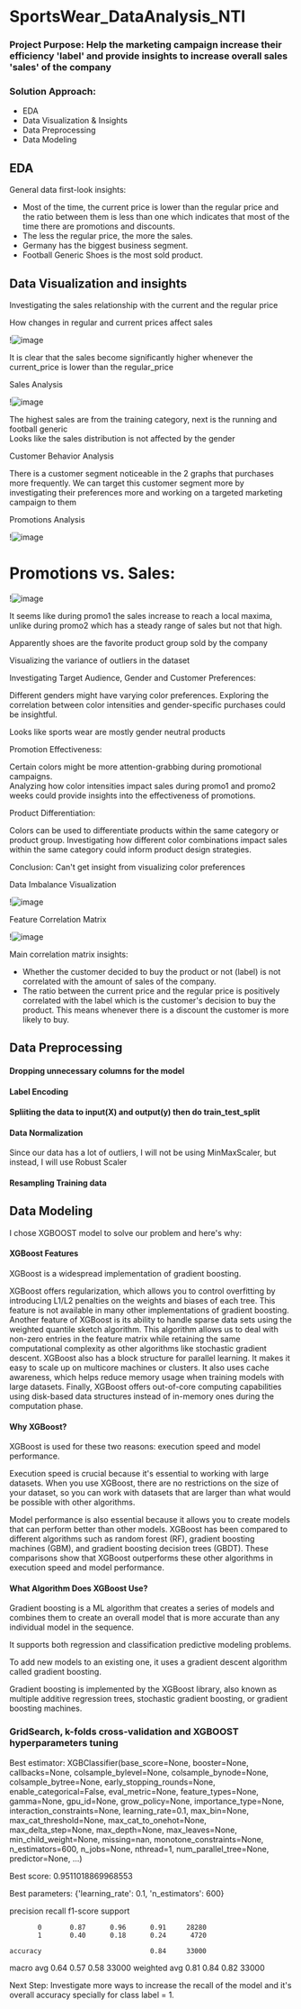# SportsWear_DataAnalysis_NTI

### Project Purpose: Help the marketing campaign increase their efficiency 'label' and provide insights to increase overall sales 'sales' of the company
### Solution Approach:
- EDA
- Data Visualization & Insights
- Data Preprocessing
- Data Modeling

## EDA

General data first-look insights:
- Most of the time, the current price is lower than the regular price and the ratio between them is less than one which indicates that most of the time there are promotions and discounts.
- The less the regular price, the more the sales.
- Germany has the biggest business segment.
- Football Generic Shoes is the most sold product.

## Data Visualization and insights

Investigating the sales relationship with the current and the regular price

How changes in regular and current prices affect sales

!![image](https://github.com/YasmineElegily/SportsWear_DataAnalysis_NTI/assets/69461886/20bfb6b3-1703-4108-9c15-bbcd8515b87b)

It is clear that the sales become significantly higher whenever the current_price is lower than the regular_price

Sales Analysis

!![image](https://github.com/YasmineElegily/SportsWear_DataAnalysis_NTI/assets/69461886/fcb8350e-fa6c-4c3e-a0e1-8837e7edacea)


The highest sales are from the training category, next is the running and football generic\
Looks like the sales distribution is not affected by the gender

Customer Behavior Analysis


There is a customer segment noticeable in the 2 graphs that purchases more frequently. We can target this customer segment more by investigating their preferences more and working on a targeted marketing campaign to them

Promotions Analysis

!![image](https://github.com/YasmineElegily/SportsWear_DataAnalysis_NTI/assets/69461886/9fc7434f-e841-4161-9900-4e37d0e465c8)

# Promotions vs. Sales:

!![image](https://github.com/YasmineElegily/SportsWear_DataAnalysis_NTI/assets/69461886/c943ae39-369a-4a13-92b2-3494b9415b43)

It seems like during promo1 the sales increase to reach a local maxima, unlike during promo2 which has a steady range of sales but not that high.

Apparently shoes are the favorite product group sold by the company

Visualizing the variance of outliers in the dataset

Investigating Target Audience, Gender and Customer Preferences:

Different genders might have varying color preferences.
Exploring the correlation between color intensities and gender-specific purchases could be insightful.

Looks like sports wear are mostly gender neutral products

Promotion Effectiveness:

Certain colors might be more attention-grabbing during promotional campaigns.\
Analyzing how color intensities impact sales during promo1 and promo2 weeks could provide insights into the effectiveness of promotions.

Product Differentiation:

Colors can be used to differentiate products within the same category or product group. Investigating how different color combinations impact sales within the same category could inform product design strategies.

Conclusion: Can't get insight from visualizing color preferences


Data Imbalance Visualization

!![image](https://github.com/YasmineElegily/SportsWear_DataAnalysis_NTI/assets/69461886/7600e385-7eda-4e26-b41c-d3b0607e196f)

Feature Correlation Matrix

!![image](https://github.com/YasmineElegily/SportsWear_DataAnalysis_NTI/assets/69461886/c756d156-fca4-4a2a-b619-8de2320993dd)

Main correlation matrix insights:
- Whether the customer decided to buy the product or not (label) is not correlated with the amount of sales of the company.
- The ratio between the current price and the regular price is positively correlated with the label which is the customer's decision to buy the product. This means whenever there is a discount the customer is more likely to buy.

## Data Preprocessing

#### Dropping unnecessary columns for the model

#### Label Encoding

#### Spliiting the data to input(X) and output(y) then do train_test_split

#### Data Normalization
Since our data has a lot of outliers, I will not be using MinMaxScaler, but instead, I will use Robust Scaler

#### Resampling Training data


## Data Modeling
I chose XGBOOST model to solve our problem and here's why:

#### XGBoost Features
XGBoost is a widespread implementation of gradient boosting.

XGBoost offers regularization, which allows you to control overfitting by introducing L1/L2 penalties on the weights and biases of each tree. This feature is not available in many other implementations of gradient boosting.
Another feature of XGBoost is its ability to handle sparse data sets using the weighted quantile sketch algorithm. This algorithm allows us to deal with non-zero entries in the feature matrix while retaining the same computational complexity as other algorithms like stochastic gradient descent.
XGBoost also has a block structure for parallel learning. It makes it easy to scale up on multicore machines or clusters. It also uses cache awareness, which helps reduce memory usage when training models with large datasets.
Finally, XGBoost offers out-of-core computing capabilities using disk-based data structures instead of in-memory ones during the computation phase.

#### Why XGBoost?
XGBoost is used for these two reasons: execution speed and model performance.

Execution speed is crucial because it's essential to working with large datasets. When you use XGBoost, there are no restrictions on the size of your dataset, so you can work with datasets that are larger than what would be possible with other algorithms.

Model performance is also essential because it allows you to create models that can perform better than other models. XGBoost has been compared to different algorithms such as random forest (RF), gradient boosting machines (GBM), and gradient boosting decision trees (GBDT). These comparisons show that XGBoost outperforms these other algorithms in execution speed and model performance.

#### What Algorithm Does XGBoost Use?
Gradient boosting is a ML algorithm that creates a series of models and combines them to create an overall model that is more accurate than any individual model in the sequence.

It supports both regression and classification predictive modeling problems.

To add new models to an existing one, it uses a gradient descent algorithm called gradient boosting.

Gradient boosting is implemented by the XGBoost library, also known as multiple additive regression trees, stochastic gradient boosting, or gradient boosting machines.


### GridSearch, k-folds cross-validation and XGBOOST hyperparameters tuning

Best estimator:
XGBClassifier(base_score=None, booster=None, callbacks=None,
              colsample_bylevel=None, colsample_bynode=None,
              colsample_bytree=None, early_stopping_rounds=None,
              enable_categorical=False, eval_metric=None, feature_types=None,
              gamma=None, gpu_id=None, grow_policy=None, importance_type=None,
              interaction_constraints=None, learning_rate=0.1, max_bin=None,
              max_cat_threshold=None, max_cat_to_onehot=None,
              max_delta_step=None, max_depth=None, max_leaves=None,
              min_child_weight=None, missing=nan, monotone_constraints=None,
              n_estimators=600, n_jobs=None, nthread=1, num_parallel_tree=None,
              predictor=None, ...)

 Best score:
0.9511018869968553

 Best parameters:
{'learning_rate': 0.1, 'n_estimators': 600}

precision    recall  f1-score   support

           0       0.87      0.96      0.91     28280
           1       0.40      0.18      0.24      4720

    accuracy                           0.84     33000
   macro avg       0.64      0.57      0.58     33000
weighted avg       0.81      0.84      0.82     33000

Next Step: Investigate more ways to increase the recall of the model and it's overall accuracy specially for class label = 1.
